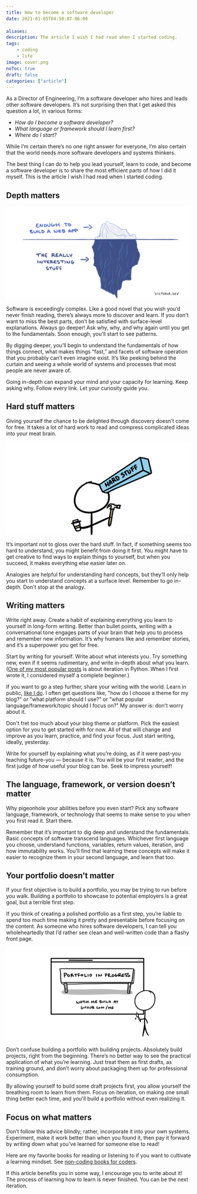 ```yaml
---
title: How to become a software developer
date: 2021-01-05T04:50:07-06:00

aliases:
description: The article I wish I had read when I started coding.
tags:
    - coding
    - life
image: cover.png
noToc: true
draft: false
categories: ["article"]
---
```


As a Director of Engineering, I’m a software developer who hires and leads other software developers. It’s not surprising then that I get asked this question a lot, in various forms:

- *How do I become a software developer?*
- *What language or framework should I learn first?*
- *Where do I start?*

While I’m certain there’s no one right answer for everyone, I’m also certain that the world needs more software developers and systems thinkers.

The best thing I can do to help you lead yourself, learn to code, and become a software developer is to share the most efficient parts of how I did it myself. This is the article I wish I had read when I started coding.

## Depth matters

![Comic of an iceberg with "Enough to build a web app" on top and "The really interesting stuff" on the bottom.](depth.png)

Software is exceedingly complex. Like a good novel that you wish you’d never finish reading, there’s always more to discover and learn. If you don’t want to miss the best parts, don’t be satisfied with surface-level explanations. Always go deeper! Ask why, why, and why again until you get to the fundamentals. Soon enough, you’ll start to see patterns.

By digging deeper, you’ll begin to understand the fundamentals of how things connect, what makes things “fast,” and facets of software operation that you probably can’t even imagine exist. It’s like peeking behind the curtain and seeing a whole world of systems and processes that most people are never aware of.

Going in-depth can expand your mind and your capacity for learning. Keep asking why. Follow every link. Let your curiosity guide you.

## Hard stuff matters

Giving yourself the chance to be delighted through discovery doesn’t come for free. It takes a lot of hard work to read and compress complicated ideas into your meat brain.

![Comic of hammering hard things into your head](hard-stuff.png)

It’s important not to gloss over the hard stuff. In fact, if something seems too hard to understand, you might benefit from doing it first. You might have to get creative to find ways to explain things to yourself, but when you succeed, it makes everything else easier later on.

Analogies are helpful for understanding hard concepts, but they’ll only help you start to understand concepts at a surface level. Remember to go in-depth. Don't stop at the analogy.

## Writing matters

Write right away. Create a habit of explaining everything you learn to yourself in long-form writing. Better than bullet points, writing with a conversational tone engages parts of your brain that help you to process and remember new information. It’s why humans like and remember stories, and it’s a superpower you get for free.

Start by writing for yourself. Write about what interests you. Try something new, even if it seems rudimentary, and write in-depth about what you learn. ([One of my most popular posts](/blog/iteration-in-python-for-list-and-map/) is about iteration in Python. When I first wrote it, I considered myself a complete beginner.)

If you want to go a step further, share your writing with the world. Learn in public, [like I do](https://victoria.dev). I often get questions like, "how do I choose a theme for my blog?" or "what platform should I use?" or "what popular language/framework/topic should I focus on?" My answer is: don't worry about it.

Don't fret too much about your blog theme or platform. Pick the easiest option for you to get started with for now. All of that will change and improve as you learn, practice, and find your focus. Just start writing, ideally, yesterday.

Write for yourself by explaining what you’re doing, as if it were past-you teaching future-you — because it is. You will be your first reader, and the first judge of how useful your blog can be. Seek to impress yourself!

## The language, framework, or version doesn’t matter

Why pigeonhole your abilities before you even start? Pick any software language, framework, or technology that seems to make sense to you when you first read it. Start there.

Remember that it’s important to dig deep and understand the fundamentals. Basic concepts of software transcend languages. Whichever first language you choose, understand functions, variables, return values, iteration, and how immutability works. You’ll find that learning these concepts will make it easier to recognize them in your second language, and learn that too.

## Your portfolio doesn’t matter

If your first objective is to build a portfolio, you may be trying to run before you walk. Building a portfolio to showcase to potential employers is a great goal, but a terrible first step.

If you think of creating a polished portfolio as a first step, you’re liable to spend too much time making it pretty and presentable before focusing on the content. As someone who hires software developers, I can tell you wholeheartedly that I’d rather see clean and well-written code than a flashy front page.

![A comic of an in-progress portfolio, text reads, "Portfolio in progress. Watch me build at GitHub.com/me"](temp-portfolio.png)

Don’t confuse building a portfolio with building projects. Absolutely build projects, right from the beginning. There’s no better way to see the practical application of what you’re learning. Just treat them as first drafts, as training ground, and don’t worry about packaging them up for professional consumption.

By allowing yourself to build some draft projects first, you allow yourself the breathing room to learn from them. Focus on iteration, on making one small thing better each time, and you'll build a portfolio without even realizing it.

## Focus on what matters

Don’t follow this advice blindly; rather, incorporate it into your own systems. Experiment, make it work better than when you found it, then pay it forward by writing down what you've learned for someone else to read!

Here are my favorite books for reading or listening to if you want to cultivate a learning mindset. See [non-coding books for coders](/bookshelf/).

If this article benefits you in some way, I encourage you to write about it! The process of learning how to learn is never finished. You can be the next iteration.
